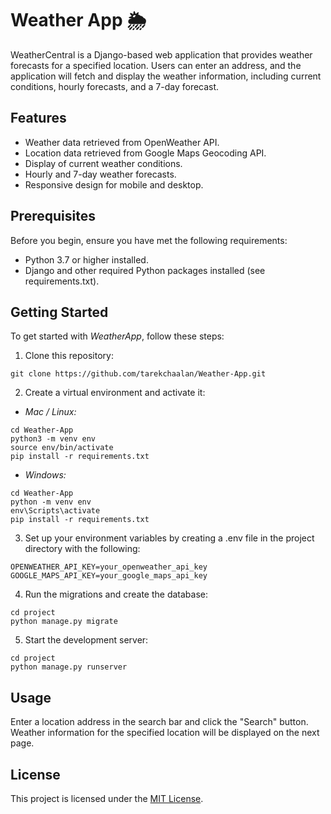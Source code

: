 # Weather App 🌦️

WeatherCentral is a Django-based web application that provides weather forecasts for a specified location. Users can enter an address, and the application will fetch and display the weather information, including current conditions, hourly forecasts, and a 7-day forecast.

## Features

- Weather data retrieved from OpenWeather API.
- Location data retrieved from Google Maps Geocoding API.
- Display of current weather conditions.
- Hourly and 7-day weather forecasts.
- Responsive design for mobile and desktop.

## Prerequisites

Before you begin, ensure you have met the following requirements:

- Python 3.7 or higher installed.
- Django and other required Python packages installed (see requirements.txt).

## Getting Started

To get started with *WeatherApp*, follow these steps:

1. Clone this repository:

```
git clone https://github.com/tarekchaalan/Weather-App.git
```

2. Create a virtual environment and activate it:

- *Mac / Linux:*
```
cd Weather-App
python3 -m venv env
source env/bin/activate
pip install -r requirements.txt
```
- *Windows:*
```
cd Weather-App
python -m venv env
env\Scripts\activate
pip install -r requirements.txt
```

3. Set up your environment variables by creating a .env file in the project directory with the following:
```
OPENWEATHER_API_KEY=your_openweather_api_key
GOOGLE_MAPS_API_KEY=your_google_maps_api_key
```

4. Run the migrations and create the database:
```
cd project
python manage.py migrate
```

5. Start the development server:
```
cd project
python manage.py runserver
```

## Usage
Enter a location address in the search bar and click the "Search" button.<br>
Weather information for the specified location will be displayed on the next page.

## License
This project is licensed under the [MIT License](https://opensource.org/licenses/MIT/).   

